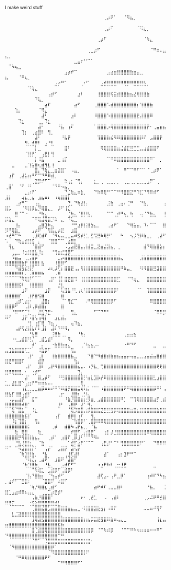 I make weird stuff
<!---
gldanoob/gldanoob is a ✨ special ✨ repository because its `README.md` (this file) appears on your GitHub profile.
You can click the Preview link to take a look at your changes.
--->
⠀⠀⠀⠀⠀⠀⠀⠀⠀⠀⠀⠀⠀⠀⠀⠀⠀⠀⠀⠀⠀⠀⠀⠀⠀⠀⠀⠀⠀⠀⢀⡴⠟⠁⠀⠀⠈⠻⣦⡀⠀⠀⠀⠀⠀⠀⠀⠀⠀⠀⠀⠀⠀⠀⠀⠀⠀⠀⠀⠀⠀⠀⠀⠀⠀⠀⠀⠀⠀⠀⠀⠀⠀⠀⠀⠀
⠀⠀⠀⠀⠀⠀⠀⠀⠀⠀⠀⠀⠀⠀⠀⠀⠀⠀⠀⠀⠀⠀⠀⠀⠀⠀⠀⠀⠀⠀⢀⡴⠋⠀⠀⠀⠀⠀⠀⠀⠈⠻⣆⡀⠀⠀⠀⠀⠀⠀⠀⠀⠀⠀⠀⠀⠀⠀⠀⠀⠀⠀⠀⠀⠀⠀⠀⠀⠀⠀⠀⠀⠀⠀⠀⠀⠀⠀
⠀⠀⠀⠀⠀⠀⠀⠀⠀⠀⠀⠀⠀⠀⠀⠀⠀⠀⠀⠀⠀⠀⠀⠀⠀⠀⠀⠀⢀⡴⠋⠀⠀⠀⠀⠀⠀⠀⠀⠀⠀⠀⠈⠳⣄⠀⠀⠀⠀⠀⠀⠀⠀⠀⠀⠀⠀⠀⠀⠀⠀⠀⠀⠀⠀⠀⠀⠀⠀⠀⠀⠀⠀⠀⠀⠀⠀⠀
⠀⠀⠀⠀⠀⠀⠀⠀⠀⠀⠀⠀⠀⠀⠀⠀⠀⠀⠀⠀⠀⠀⠀⠀⠀⢀⣀⡴⠋⠀⠀⠀⠀⠀⠀⠀⠀⠀⠀⠀⠀⠀⠀⠀⠈⠛⠶⠤⣤⣄⡀⠀⠀⠀⠀⠀⠀⠀⠀⠀⠀⠀⠀⠀⠀⠀⠀⠀⠀⠀⠀⠀⠀⠀⠀⠀⠀⠀
⠀⠀⠀⠀⠀⠀⠀⠀⠀⠀⠀⠀⠀⠀⠀⠀⠀⠀⠀⠀⠀⣀⣤⠖⠛⠉⠁⠀⠀⠀⠀⠀⠀⠀⠀⠀⠀⠀⠀⠀⠀⠀⠀⠀⠀⠀⠀⠀⠀⠀⠉⠳⢦⣀⠀⠀⠀⠀⠀⠀⠀⠀⠀⠀⠀⠀⠀⠀⠀⠀⠀⠀⠀⠀⠀⠀⠀⠀
⠀⠀⠀⠀⠀⠀⠀⠀⠀⠀⠀⠀⠀⠀⠀⠀⠀⠀⣠⡴⠞⠉⠀⠀⠀⠀⠀⠀⠀⠀⠀⣠⣴⣶⣿⣿⣿⣿⣷⣶⣤⣀⠀⠀⠀⠀⠀⠀⠀⣦⠀⠀⠀⠈⠛⢦⡀⠀⠀⠀⠀⠀⠀⠀⠀⠀⠀⠀⠀⠀⠀⠀⠀⠀⠀⠀⠀⠀
⠀⠀⠀⠀⠀⠀⠀⠀⠀⠀⠀⠀⠀⠀⠀⣠⡴⠛⠁⠀⠀⠀⠀⢀⠞⠁⠀⠀⠀⣠⣾⣿⣿⣿⠿⠿⢿⡿⠿⣿⣿⣿⣧⡀⠀⠀⠀⠀⠀⠀⠀⠀⠀⠀⠀⠀⠙⢷⣄⠀⠀⠀⠀⠀⠀⠀⠀⠀⠀⠀⠀⠀⠀⠀⠀⠀⠀⠀
⠀⠀⠀⠀⠀⠀⠀⠀⠀⠀⠀⠀⠀⢠⡾⠋⠀⠀⠀⠀⠀⠀⣰⠇⠀⠀⠀⠀⢸⣿⣿⣿⢯⣭⣾⣿⣿⣷⣦⣜⢿⣿⣿⣷⠀⠀⠀⠀⠀⠀⠀⠀⠀⠀⠀⠀⠀⠀⠙⢧⡀⠀⠀⠀⠀⠀⠀⠀⠀⠀⠀⠀⠀⠀⠀⠀⠀⠀
⠀⠀⠀⠀⠀⠀⠀⠀⠀⠀⠀⠀⣴⠏⠀⠀⠀⠀⠀⠀⠀⣴⠋⠀⠀⠀⠀⢀⣿⣿⣿⠡⣾⣿⣿⣿⣿⣿⣿⣿⡆⢹⣿⣿⣷⠀⠀⠀⠀⠀⠀⠀⢱⡄⠀⠀⠀⠀⠀⠈⠻⣄⠀⠀⠀⠀⠀⠀⠀⠀⠀⠀⠀⠀⠀⠀⠀⠀
⠀⠀⠀⠀⠀⠀⠀⠀⠀⠀⠀⣼⠃⠀⠀⠀⠀⠀⠀⠀⣰⠇⠀⠀⠀⠀⠀⠸⣿⣿⣿⠱⣿⣿⣿⣿⣿⣿⣿⣿⣟⣼⣿⣿⠿⠀⠀⠀⠀⠀⠀⠀⠀⠹⣆⠀⠀⠀⠀⢀⡀⠹⣆⠀⠀⠀⠀⠀⠀⠀⠀⠀⠀⠀⠀⠀⠀⠀
⠀⠀⠀⠀⠀⠀⠀⠀⠀⠀⣼⠃⠀⠀⠀⠀⠘⣧⠀⢰⠏⠀⠀⠀⠀⠀⠀⠁⣿⣿⣿⡰⢿⣿⣿⣿⣿⣿⣿⣿⣿⣿⣿⡟⠂⢀⣤⣶⣦⠀⠀⠀⠀⠀⢹⡆⠀⢀⣴⣿⠇⠀⢻⡀⠀⠀⠀⠀⠀⠀⠀⠀⠀⠀⠀⠀⠀⠀
⠀⠀⠀⠀⠀⠀⠀⠀⠀⣼⠃⠀⠀⠀⠀⠀⠀⠘⣧⡟⠀⠀⠀⠀⠀⠀⠀⠀⢹⣿⣿⣷⣮⠻⠿⣿⣿⣿⣿⣿⣿⡿⠏⠀⣠⣿⣿⡟⠀⠀⠀⠀⠀⠀⠀⢻⣄⣾⡿⠇⠀⣠⠘⣇⠀⠀⠀⠀⠀⠀⠀⠀⠀⠀⠀⠀⠀⠀
⠀⠀⠀⠀⠀⠀⠀⠀⠀⡇⣀⠀⠀⠀⠀⠀⠀⠀⣿⠃⠀⠀⠀⠀⠀⠀⠀⠀⠀⠻⢿⣿⣿⣿⣶⣬⣾⣏⣛⣉⣉⣤⣴⣾⣿⣿⠋⠀⠀⠀⠀⠀⠀⠀⠀⠈⣿⡟⠁⠀⢠⣟⡇⢻⠀⠀⠀⠀⠀⠀⠀⠀⠀⠀⠀⠀⠀⠀
⠀⠀⠀⠀⠀⠀⠀⠀⠀⡇⠸⣧⠀⠀⠀⠀⣀⢰⡏⠀⠀⠀⠀⠀⠀⠀⠀⠀⠀⠀⠀⠉⠛⠿⣿⣿⣿⣿⣿⣿⣿⣿⣿⣿⠛⠁⠀⡀⠀⠀⠀⣀⠀⠀⠀⣀⢹⣥⣿⢆⣾⢻⣇⢸⠀⠀⠀⠀⠀⠀⠀⠀⠀⠀⠀⠀⠀⠀
⠀⠀⠀⠀⠀⠀⠀⠀⠀⣿⡄⠙⢷⣄⣀⣶⣽⣿⠁⠀⠠⣤⡀⠀⠀⠀⠀⠀⠀⠀⠀⠀⠀⠀⠁⠀⠛⠉⠉⠛⠋⠉⠁⠈⢀⡴⠟⠁⠀⠀⣰⡏⠀⢀⣼⣥⣶⠛⠋⠉⠙⠛⠿⣾⡀⠀⠀⠀⠀⠀⠀⠀⠀⠀⠀⠀⠀⠀
⠀⠀⠀⠀⠀⠀⠀⠀⢀⣽⡿⠞⠋⠉⠀⠀⠀⠀⠷⢠⡆⠈⢻⡄⠀⠀⠀⣆⡀⢀⠀⣀⣀⡀⡀⠀⢀⣀⢀⡀⣀⣀⣀⣠⠟⠁⢀⠀⠀⢀⣿⠁⠀⠈⠋⠀⠛⠀⠀⠀⠀⠀⠀⠈⠙⠛⠲⣦⡀⠀⠀⠀⠀⠀⠀⠀⠀⠀
⠀⠀⠀⠀⠀⠀⣀⡴⠟⠁⠀⠀⠀⠀⠀⠀⠀⠀⠙⣈⢷⣄⠶⣷⡀⠀⠀⠙⠷⠿⢿⠛⠉⠉⠛⠻⣿⣿⣝⠛⠹⣏⠙⠻⠿⠾⠋⠀⠀⣸⡇⠀⠀⠀⢴⣦⣀⣦⠀⣰⣦⠶⠆⠀⠰⢶⣿⣿⡇⠀⠀⠀⠀⠀⠀⠀⠀⠀
⠀⠀⠀⢀⡴⠛⠉⠀⠀⢠⣄⠀⠀⠀⠀⠀⠀⠀⠀⢙⡀⠙⢷⣼⣧⠀⠀⠀⠀⠀⠀⣨⣷⠀⢀⣤⠄⢈⠛⠀⠀⠙⣧⡀⠀⠀⠀⠀⢠⣿⡥⠀⠀⠀⠈⠻⣿⡿⣦⡙⢿⣿⣄⡀⠀⡼⠋⢸⣅⠀⠀⠀⠀⠀⠀⠀⠀⠀
⠀⠀⠀⣿⠈⠉⠐⠀⠀⠀⠘⢷⣄⠀⠀⠀⠀⠀⠀⢈⢷⣄⠈⣿⡿⣧⡀⠀⠀⠀⠀⠉⠉⢀⡾⠛⢦⡀⢷⠀⠀⢤⠈⠙⣷⣄⠀⠀⢸⡿⣷⣄⠀⠀⠀⠀⠀⠉⠛⢿⣼⢿⣿⡙⠷⠀⣄⠀⠙⢧⣀⠀⠀⠀⠀⠀⠀⠀
⠀⠀⠀⢸⡄⠀⠀⠀⠀⠀⣠⣿⣹⠷⣄⠀⠀⠀⠀⠀⠘⠛⣰⡿⣯⣿⣳⣄⡀⠀⠀⢀⣴⠟⠁⠀⠀⠙⢿⣥⣤⡀⠹⠄⠉⠉⠀⠀⣿⡻⠛⢿⣷⡀⠀⠀⠀⣠⡴⠟⠁⠈⢻⣯⣄⡴⣟⠀⠀⣰⣿⠀⠀⠀⠀⠀⠀⠀
⠰⣞⠛⠉⠓⠀⠀⠀⢀⣸⢏⣾⠏⠀⠈⠻⢦⣤⣀⣀⣤⠾⣫⡾⣋⡀⣋⢩⣛⠷⢿⡛⠁⠀⠀⠓⠀⠀⢢⡨⢙⡿⣷⣀⡀⠀⢀⣼⠋⠡⠀⠀⠙⢷⣤⣾⣿⣯⠀⡄⠀⠀⠈⣿⣿⠉⠉⢀⣴⣿⡇⠀⠀⠀⠀⠀⠀⠀
⠀⢻⣆⠀⠀⠀⠀⠀⠈⣿⣾⠋⠀⠀⠀⠀⠀⠀⠠⣠⣴⣟⣿⣤⣼⣾⣭⣀⣝⣶⣬⣽⣦⡀⢀⠀⠀⠀⠀⠀⠀⠀⣾⠙⢿⣷⣿⣵⡆⠀⠀⢀⣀⡀⠸⣲⣿⣿⣧⠸⡆⠀⠀⠘⢻⣶⣞⣻⡿⠋⠀⠀⠀⠀⠀⠀⠀⠀
⠀⠀⠹⣷⣤⠀⢀⣠⣿⡿⠁⠀⠀⠀⠀⠀⣀⡴⣿⣿⣿⣿⣿⣿⣿⣿⣿⣿⣿⣿⣿⣿⣿⣿⣾⣄⠀⠀⠀⠀⠀⣸⣷⣿⣿⣿⣿⣿⣿⣿⣿⣿⣿⣿⣷⡟⢸⣿⣿⡇⣧⠀⠀⠀⠸⣿⡿⠋⠀⠀⠀⠀⠀⠀⠀⠀⠀⠀
⠀⠀⠀⠙⣾⣳⣮⣻⡋⠀⠀⠀⠀⠴⢆⡼⢋⡆⣿⣿⣟⢠⡄⢻⣿⣿⣿⣿⣿⣿⣿⣿⣿⣿⣿⠛⠷⣤⡀⠀⠀⠻⠻⣿⣿⣛⣽⣿⣿⣿⣿⣿⣿⣿⡇⠄⢠⣿⣿⣿⠷⠀⠀⠀⠠⢿⡀⠀⠀⠀⠀⠀⠀⠀⠀⠀⠀⠀
⠀⠀⠀⠀⠈⠻⢿⡟⠁⠀⠀⠀⠀⢠⡟⠁⢸⡇⣿⣟⣿⠹⠀⢸⣿⣿⣿⣿⣿⣿⣿⣿⣿⣿⣋⠀⠀⠈⠙⢶⣄⠀⠀⣿⣿⣿⣿⣿⣿⣿⣿⣿⣿⣯⠇⠀⢸⣿⣿⣿⡇⠀⠀⠀⠀⣘⣇⠀⠀⠀⠀⠀⠀⠀⠀⠀⠀⠀
⠀⠀⠀⠀⠀⣰⠟⠀⠀⠀⠀⠀⣰⡟⠀⠀⠀⢧⣻⣧⠘⢃⢠⢆⢻⣿⣿⣿⣿⣿⣿⣿⣿⡿⠃⠀⠀⠀⠀⠀⠈⠁⠀⢹⣿⣿⣿⣿⣿⣿⣿⣿⣿⡏⠀⠀⣸⡟⣿⢫⣿⠀⠀⠀⠀⠀⣿⠀⠀⠀⠀⠀⠀⠀⠀⠀⠀⠀
⠀⠀⠀⣠⡾⢁⣴⡖⠀⠀⠀⣼⣿⡆⠀⠀⠀⠈⠁⢻⣎⠉⠀⠀⠠⠛⢿⣿⣿⣿⣿⣿⡿⠋⠀⠀⠀⠀⠀⠀⠀⠀⠀⠀⠿⣿⣿⣿⣿⣿⣿⡿⠋⠀⠀⢠⡿⢠⡿⣾⣿⡆⠀⠀⠀⠀⣿⠀⠀⠀⠀⠀⠀⠀⠀⠀⠀⠀
⠀⠀⠘⠿⠛⠋⠉⣇⠀⠀⣼⣧⠹⣟⠂⠀⠀⠀⠀⠀⢻⣄⠀⠀⠀⠀⠀⠋⠉⠙⠛⠃⠀⠀⠀⠀⠀⠀⠀⠀⠀⠀⠀⠀⠀⠈⠿⠿⡿⠿⠋⠀⠀⠀⣸⡟⠰⣿⢣⢰⢿⡇⠀⠀⣰⣆⣾⡄⠀⠀⠀⠀⠀⠀⠀⠀⠀⠀
⠀⠀⠀⠀⠀⠀⠀⢻⠀⢰⡏⢿⠀⠹⣦⢀⠀⠀⠀⠀⢤⠹⣦⡀⠀⠀⠀⠀⠀⠀⠀⠀⠀⠀⠀⠀⠀⠀⠀⠀⠀⠀⠀⠀⠀⠀⠀⠀⠀⠀⠀⠀⢠⡞⢫⣜⣿⣧⠎⠇⣸⡇⠀⣼⠇⠙⠛⠻⡄⠀⠀⠀⠀⠀⠀⠀⠀⠀
⠀⠀⠀⠀⠀⠀⠀⠘⣧⣿⠀⠀⠀⠀⢨⣿⣷⢀⡀⠀⠀⠀⠘⢷⡄⠀⠀⠀⠀⠀⠀⠀⠀⠀⠀⠀⢀⣤⣤⣦⠀⠀⠀⠀⠀⠀⠀⠀⠀⠀⠀⠐⢂⣠⣾⣿⢛⡌⠀⢀⣾⣡⣾⠃⠀⠀⠀⠀⠻⡄⠀⠀⠀⠀⠀⠀⠀⠀
⠀⠀⠀⠀⠀⠀⠀⠀⡾⠁⠀⡄⠀⠀⠐⣷⣿⣷⣶⣄⠀⠀⠀⢀⠹⣦⣦⡠⠄⠀⠀⠀⠀⠀⠀⠀⠐⠛⠙⠋⠀⠀⠀⠀⠀⣀⠀⠀⣀⣤⣹⣷⣿⣿⣿⢋⡉⠀⠀⠸⣷⡿⠋⠀⠀⠀⠀⠀⠀⢻⡄⠀⠀⠀⠀⠀⠀⠀
⠀⠀⠀⠀⠀⠀⠀⣸⠃⠀⢀⡇⠀⠀⢸⣷⣿⣿⣿⣿⣧⣀⠀⠀⠀⠙⣿⠙⠻⣾⣿⣾⣷⣶⣦⣤⣤⡤⢤⣤⣀⣀⣠⣤⣬⣤⣿⣾⣿⣿⣟⠛⣿⣿⠏⠀⠀⠀⠀⣾⡟⠀⠀⠀⠀⠀⠀⠀⠀⠀⢳⡄⠀⠀⠀⠀⠀⠀
⠀⠀⠀⠀⠀⠀⢠⡏⠀⠀⣸⠇⠀⣠⡟⠻⣿⣿⣿⣿⣿⣿⣦⣤⠄⠰⡙⣧⡀⢉⣿⣿⣿⣿⣿⣿⣿⣿⣿⣿⣿⣿⣿⣿⣿⣿⢟⢟⣿⣿⠿⢿⣿⣿⡀⠂⠀⢐⡾⠋⠀⠀⠀⠀⠀⠀⠀⠀⠀⠀⠀⢹⡄⠀⠀⠀⠀⠀
⠀⠀⠀⠀⠀⠀⣼⠁⠀⠀⣿⣠⡾⠋⠀⠀⠘⢛⣿⣿⣿⣿⣿⣿⡛⣶⣇⣹⡷⡞⠿⣿⣿⣿⣿⣿⣿⣿⣿⣿⣿⣿⣿⣿⣿⣃⣰⣿⣿⣁⡀⣼⣇⣿⠑⢠⣶⠟⠛⠶⠶⠦⠤⠄⠀⠀⠀⠀⠀⠀⠀⠀⢿⡀⠀⠀⠀⠀
⠀⠀⠀⠀⠀⢰⣏⣀⣀⣀⣶⡿⠶⠶⠞⠛⠙⠿⣿⡛⣿⣿⣭⢾⢷⡅⠈⠉⠁⠰⣿⣿⣿⣿⣿⣿⠟⠛⢿⣿⣿⣿⣿⣿⣿⡿⠛⠃⢠⣿⣧⡏⢸⣿⢠⣾⡏⠀⠀⠀⠀⠀⠀⠀⠀⢀⡖⠀⠀⣸⣿⠆⢀⡻⣄⠀⠀⠀
⠀⠠⡤⣤⣴⡟⠉⠀⣯⠉⠀⠀⠀⠀⠀⠀⠀⠀⠘⣷⡘⣿⣿⣶⣖⡻⣶⡀⣠⣾⣿⣿⣿⣿⣿⠛⡁⠀⠉⢹⢿⣿⣿⣿⣿⣴⡋⢀⣾⣿⣿⣿⣿⣿⠾⣿⠁⠀⠀⠀⠀⠀⠀⠀⠀⣸⠃⠀⢠⣿⡟⠀⣼⠁⢻⡄⠀⠀
⠀⠀⢷⠈⣿⣧⠀⠀⠸⣆⠀⠀⠀⠀⠀⠀⠀⠀⠀⠈⢷⡹⣿⣿⣴⡿⣿⣿⣯⣝⣛⣛⣻⡿⢿⣿⣿⣿⣶⣿⣦⣿⣿⣿⣿⣿⣷⣿⣿⣿⣿⣿⣿⣿⣷⣯⡏⠀⠀⠀⠀⠀⠀⠀⢠⡏⠀⠀⣾⡿⡇⢰⠏⠀⠀⢻⡀⠀
⠀⠀⠸⡆⢹⣿⡆⠀⠀⢻⡄⠀⠀⠀⠀⠀⠀⠀⠀⠀⠈⢳⣿⡿⠋⢀⣿⡿⠿⠿⢿⣿⣿⣿⣿⣿⣿⣿⣿⣿⣿⣿⣿⣿⣿⣿⣿⣿⣿⣿⣿⣿⣿⣿⣿⣿⡅⠀⠀⠀⠀⠀⠀⢀⡾⠀⠀⣾⣿⠳⢠⡟⣦⣀⠀⠈⣧⠀
⠀⠀⠀⢷⠀⢿⣿⡀⠀⠀⢷⡀⠀⠀⠀⠀⠀⠀⠀⠀⠞⣿⠋⢀⣴⣿⣟⠁⠀⠀⢰⡇⡼⣘⣿⣿⣿⣿⣿⣿⣿⣿⣿⠿⢿⣿⣿⣿⣿⣿⣿⣿⣿⡛⢻⣿⣿⣷⣦⡄⠀⠀⢀⡾⠁⠀⣰⣿⠏⢀⡿⣸⠃⠉⠉⠙⠻⠆
⠀⠀⠀⠘⣧⡸⣿⣷⡀⠀⠈⣷⠀⠀⠀⠀⠀⠀⠀⠁⣾⠏⣴⠟⠉⠉⠉⠀⠀⢠⣟⡼⠃⠉⠃⢻⣿⣿⣿⣿⣿⠟⠁⠀⠀⠙⠿⠿⠿⠛⠉⠀⠉⠻⣼⣿⣿⡏⠃⠀⠀⢠⡞⠁⠀⣠⣿⡟⠀⣼⢣⡟⠀⠀⠀⠀⠀⠀
⠀⠀⠀⠀⠈⢷⣹⣿⣷⡀⠀⠘⣧⠀⠀⠀⠀⠀⢀⣸⢏⣼⠇⠀⠀⠀⠀⠀⠀⠀⣼⠁⠀⠀⢠⡆⣹⠟⠛⠉⠀⠀⠀⠀⠀⠀⠀⠀⠀⠀⠀⠀⠀⠀⠀⠙⢷⣍⡄⢀⣴⠟⠁⠀⣰⣿⠟⠈⣼⣷⠋⠀⠀⠀⠀⠀⠀⠀
⠀⠀⠀⠀⠀⠈⢷⣹⣿⣷⡀⠀⠘⣧⡀⠀⠀⣠⡾⠏⠋⠁⠀⠀⠀⠀⠀⠀⠰⣰⠟⠷⠇⢀⣒⣸⣟⠀⠀⠀⠀⠀⠀⠀⠀⣀⠀⠀⠀⠀⠀⠀⠀⠀⠀⠀⠀⠉⠳⢾⣅⠀⣠⣾⡿⠋⢠⣾⡿⠃⠀⠀⠀⠀⠀⠀⠀⠀
⠀⠀⠀⠀⠀⠀⠈⣧⠙⣿⣷⡆⠀⠈⢳⣤⡾⠋⠀⠀⠀⠀⠀⠀⠀⠀⠀⠀⣼⢏⣠⠄⢠⠟⣀⡿⠁⠀⠀⠀⠀⠀⠀⢰⠾⠏⠙⠳⣦⡀⣴⠞⠋⠉⣛⣿⠆⠀⠀⠀⠈⣿⣿⠟⠀⠴⣿⠋⠀⠀⠀⠀⠀⠀⠀⠀⠀⠀
⠀⠀⠀⠀⠀⠀⠀⠈⢷⡘⢿⣿⣆⢀⣾⠋⠀⠀⠀⠀⠀⠀⠀⠀⠀⠀⠀⣴⠟⠾⠏⢀⣀⣀⣿⠇⠀⠀⠀⠀⠀⠀⠀⠘⣧⡀⠀⠀⢈⣿⣁⣠⣴⠾⠿⠦⣤⣄⠀⠀⢀⣀⣉⡴⣟⡾⠃⠀⠀⠀⠀⠀⠀⠀⠀⠀⠀⠀
⠀⠀⠀⠀⠀⠀⠀⠀⢠⣷⡘⣿⣿⣿⠁⠀⠀⠀⠀⠀⠀⠀⠀⠖⠂⢀⣞⣁⠀⠀⠠⠀⢠⣾⠇⠀⠀⠀⠀⠀⠀⠀⢀⡠⠬⠟⠛⣚⣿⠿⢿⣍⣀⣀⣀⠀⢐⣯⣵⣿⣿⣿⣿⣿⣾⣇⠀⠀⠀⠀⠀⠀⠀⠀⠀⠀⠀⠀
⠀⠀⠀⠀⠀⠀⠀⠀⢀⣿⣿⣮⣿⣡⣶⣶⣿⣿⣿⣶⣦⣤⣀⠐⢿⣿⣿⣽⣗⣲⡆⠰⠿⠏⠀⠀⠀⠀⠀⠀⠀⠀⠤⠤⠶⠚⢻⠋⠀⠀⠀⣇⣈⣽⣿⣿⣿⣿⣿⣿⣿⣿⣿⣿⣿⣿⡀⠀⠀⠀⠀⠀⠀⠀⠀⠀⠀⠀
⠀⠀⠀⠀⠀⠀⠀⠀⣸⢿⣽⣫⣿⣿⣿⣿⣿⣿⣿⣿⣿⣿⣿⣿⣶⣦⡭⣭⣟⣻⣿⠿⣷⠶⢤⣄⣀⠀⠀⠀⠀⠀⠀⠀⠀⠀⢸⣆⣤⣶⣿⣿⣿⣿⣿⣿⣿⣿⣿⣿⣿⣿⣿⣿⣿⣯⡷⠀⠀⠀⠀⠀⠀⠀⠀⠀⠀⠀
⠀⠀⠀⠀⠀⠀⠀⠀⣿⢈⣾⣿⢿⣿⣿⣿⣿⣿⣿⣿⣿⣿⣿⣿⣿⣿⡿⠀⠈⠉⠳⠾⡿⠀⠀⠈⠉⠉⠛⠓⠲⠶⠶⠶⠒⠒⠛⠉⠀⠙⢿⣿⣿⣿⣿⣿⣿⣿⣿⣿⣿⣿⣿⣿⣿⠉⠛⠀⠀⠀⠀⠀⠀⠀⠀⠀⠀⠀
⠀⠀⠀⠀⠀⠀⠀⠀⠈⠛⠁⠀⠸⣿⣿⣿⣿⣿⣿⣿⣿⣿⣿⣿⣿⣿⠂⠀⠀⠀⠀⠀⠀⠀⠀⠀⠀⠀⠀⠀⠀⠀⠀⠀⠀⠀⠀⠀⠀⠀⠈⠻⣿⣿⣿⣿⣿⣿⣿⣿⣿⣿⣿⡿⠁⠀⠀⠀⠀⠀⠀⠀⠀⠀⠀⠀⠀⠀
⠀⠀⠀⠀⠀⠀⠀⠀⠀⠀⠀⠀⠀⠈⠻⣿⣿⣿⣿⣿⣿⣿⣿⣿⡿⠃⠀⠀⠀⠀⠀⠀⠀⠀⠀⠀⠀⠀⠀⠀⠀⠀⠀⠀⠀⠀⠀⠀⠀⠀⠀⠀⠈⠛⠿⢿⣿⣿⣿⣿⣿⠟⠋⠀⠀⠀⠀⠀⠀⠀⠀⠀⠀⠀⠀⠀⠀⠀
⠀⠀⠀⠀⠀⠀⠀⠀⠀⠀⠀⠀⠀⠀⠀⠀⠉⠛⠻⠿⠿⠿⠋⠁⠀⠀⠀⠀⠀⠀⠀⠀⠀⠀⠀⠀⠀⠀⠀⠀⠀⠀⠀⠀⠀⠀⠀⠀⠀⠀⠀⠀⠀⠀⠀⠀⠀⠀⠀⠀⠀⠀⠀⠀⠀⠀⠀⠀⠀⠀⠀⠀⠀⠀⠀⠀⠀⠀
